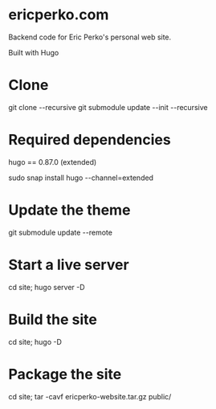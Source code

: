 ericperko.com
=============

Backend code for Eric Perko's personal web site.

Built with Hugo

# Clone
git clone --recursive <URL to this git repo>
git submodule update --init --recursive

# Required dependencies
hugo == 0.87.0 (extended)

sudo snap install hugo --channel=extended

# Update the theme
git submodule update --remote

# Start a live server
cd site; hugo server -D

# Build the site
cd site; hugo -D

# Package the site
cd site; tar -cavf ericperko-website.tar.gz public/
